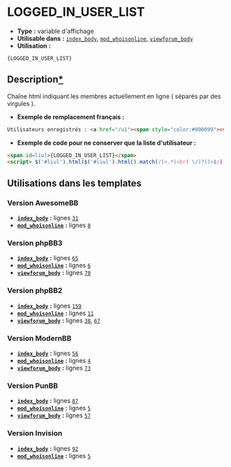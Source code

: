 # LOGGED_IN_USER_LIST
* __Type__ __:__ variable d'affichage
* __Utilisable dans__ __:__ [`index_body`](../tpl/index_body.md#readme), [`mod_whoisonline`](../tpl/mod_whoisonline.md#readme), [`viewforum_body`](../tpl/viewforum_body.md#readme)
* __Utilisation__ __:__

```smarty
{LOGGED_IN_USER_LIST}
```

## Description[*](https://fa-tvars.appspot.com/var/LOGGED_IN_USER_LIST)
Chaîne html indiquant les membres actuellement en ligne ( séparés par des virgules ).

* __Exemple de remplacement français :__ 

```html
Utilisateurs enregistrés : <a href="/u1"><span style="color:#000099"><strong>Admin</strong></span></a>, <strong><a href="/u2">joe</a></strong><br />
```

* __Exemple de code pour ne conserver que la liste d'utilisateur  :__

```html
<span id=liul>{LOGGED_IN_USER_LIST}</span>
<script> $('#liul').html($('#liul').html().match(/(<.*)<br( \/)?()>$/)[1]) </script>
```

## Utilisations dans les templates

### Version AwesomeBB
* __[`index_body`](../tpl/index_body.md#readme)__ __:__ lignes [`31`](../src/awesomebb/index_body.tpl#L31)
* __[`mod_whoisonline`](../tpl/mod_whoisonline.md#readme)__ __:__ lignes [`8`](../src/awesomebb/mod_whoisonline.tpl#L8)

### Version phpBB3
* __[`index_body`](../tpl/index_body.md#readme)__ __:__ lignes [`65`](../src/prosilver/index_body.tpl#L65)
* __[`mod_whoisonline`](../tpl/mod_whoisonline.md#readme)__ __:__ lignes [`6`](../src/prosilver/mod_whoisonline.tpl#L6)
* __[`viewforum_body`](../tpl/viewforum_body.md#readme)__ __:__ lignes [`70`](../src/prosilver/viewforum_body.tpl#L70)

### Version phpBB2
* __[`index_body`](../tpl/index_body.md#readme)__ __:__ lignes [`159`](../src/subsilver/index_body.tpl#L159)
* __[`mod_whoisonline`](../tpl/mod_whoisonline.md#readme)__ __:__ lignes [`11`](../src/subsilver/mod_whoisonline.tpl#L11)
* __[`viewforum_body`](../tpl/viewforum_body.md#readme)__ __:__ lignes [`38`](../src/subsilver/viewforum_body.tpl#L38), [`67`](../src/subsilver/viewforum_body.tpl#L67)

### Version ModernBB
* __[`index_body`](../tpl/index_body.md#readme)__ __:__ lignes [`56`](../src/modernbb/index_body.tpl#L56)
* __[`mod_whoisonline`](../tpl/mod_whoisonline.md#readme)__ __:__ lignes [`4`](../src/modernbb/mod_whoisonline.tpl#L4)
* __[`viewforum_body`](../tpl/viewforum_body.md#readme)__ __:__ lignes [`73`](../src/modernbb/viewforum_body.tpl#L73)

### Version PunBB
* __[`index_body`](../tpl/index_body.md#readme)__ __:__ lignes [`87`](../src/punbb/index_body.tpl#L87)
* __[`mod_whoisonline`](../tpl/mod_whoisonline.md#readme)__ __:__ lignes [`5`](../src/punbb/mod_whoisonline.tpl#L5)
* __[`viewforum_body`](../tpl/viewforum_body.md#readme)__ __:__ lignes [`57`](../src/punbb/viewforum_body.tpl#L57)

### Version Invision
* __[`index_body`](../tpl/index_body.md#readme)__ __:__ lignes [`92`](../src/invision/index_body.tpl#L92)
* __[`mod_whoisonline`](../tpl/mod_whoisonline.md#readme)__ __:__ lignes [`5`](../src/invision/mod_whoisonline.tpl#L5)

